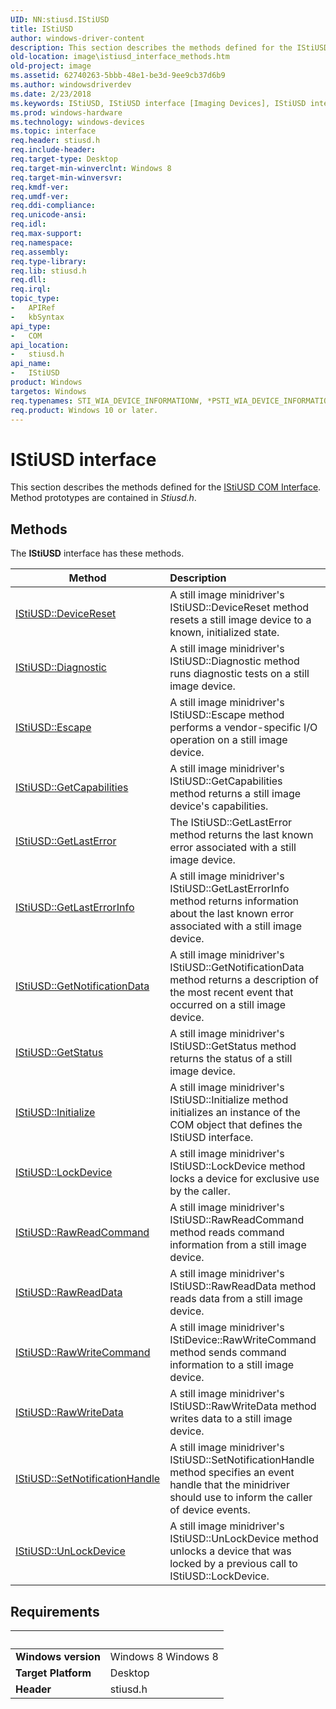 ```yaml
---
UID: NN:stiusd.IStiUSD
title: IStiUSD
author: windows-driver-content
description: This section describes the methods defined for the IStiUSD COM Interface. Method prototypes are contained in Stiusd.h.
old-location: image\istiusd_interface_methods.htm
old-project: image
ms.assetid: 62740263-5bbb-48e1-be3d-9ee9cb37d6b9
ms.author: windowsdriverdev
ms.date: 2/23/2018
ms.keywords: IStiUSD, IStiUSD interface [Imaging Devices], IStiUSD interface [Imaging Devices], described, image.istiusd_interface_methods, stifnc_2fa7c229-f4c5-455e-ba93-019c5b84dd79.xml, stiusd/IStiUSD
ms.prod: windows-hardware
ms.technology: windows-devices
ms.topic: interface
req.header: stiusd.h
req.include-header: 
req.target-type: Desktop
req.target-min-winverclnt: Windows 8
req.target-min-winversvr: 
req.kmdf-ver: 
req.umdf-ver: 
req.ddi-compliance: 
req.unicode-ansi: 
req.idl: 
req.max-support: 
req.namespace: 
req.assembly: 
req.type-library: 
req.lib: stiusd.h
req.dll: 
req.irql: 
topic_type:
-	APIRef
-	kbSyntax
api_type:
-	COM
api_location:
-	stiusd.h
api_name:
-	IStiUSD
product: Windows
targetos: Windows
req.typenames: STI_WIA_DEVICE_INFORMATIONW, *PSTI_WIA_DEVICE_INFORMATIONW
req.product: Windows 10 or later.
---
```


# IStiUSD interface

This section describes the methods defined for the <a href="https://msdn.microsoft.com/2f805955-8c66-4c9e-839e-c8a98c6637a8">IStiUSD COM Interface</a>. Method prototypes are contained in <i>Stiusd.h</i>.

## Methods

<p>The <b>IStiUSD</b> interface has these methods.</p>

| Method | Description |
| ---- |:---- |
| [IStiUSD::DeviceReset](nf-stiusd-istiusd-devicereset.md) | A still image minidriver's IStiUSD::DeviceReset method resets a still image device to a known, initialized state. |
| [IStiUSD::Diagnostic](nf-stiusd-istiusd-diagnostic.md) | A still image minidriver's IStiUSD::Diagnostic method runs diagnostic tests on a still image device. |
| [IStiUSD::Escape](nf-stiusd-istiusd-escape.md) | A still image minidriver's IStiUSD::Escape method performs a vendor-specific I/O operation on a still image device. |
| [IStiUSD::GetCapabilities](nf-stiusd-istiusd-getcapabilities.md) | A still image minidriver's IStiUSD::GetCapabilities method returns a still image device's capabilities. |
| [IStiUSD::GetLastError](nf-stiusd-istiusd-getlasterror.md) | The IStiUSD::GetLastError method returns the last known error associated with a still image device. |
| [IStiUSD::GetLastErrorInfo](nf-stiusd-istiusd-getlasterrorinfo.md) | A still image minidriver's IStiUSD::GetLastErrorInfo method returns information about the last known error associated with a still image device. |
| [IStiUSD::GetNotificationData](nf-stiusd-istiusd-getnotificationdata.md) | A still image minidriver's IStiUSD::GetNotificationData method returns a description of the most recent event that occurred on a still image device. |
| [IStiUSD::GetStatus](nf-stiusd-istiusd-getstatus.md) | A still image minidriver's IStiUSD::GetStatus method returns the status of a still image device. |
| [IStiUSD::Initialize](nf-stiusd-istiusd-initialize.md) | A still image minidriver's IStiUSD::Initialize method initializes an instance of the COM object that defines the IStiUSD interface. |
| [IStiUSD::LockDevice](nf-stiusd-istiusd-lockdevice.md) | A still image minidriver's IStiUSD::LockDevice method locks a device for exclusive use by the caller. |
| [IStiUSD::RawReadCommand](nf-stiusd-istiusd-rawreadcommand.md) | A still image minidriver's IStiUSD::RawReadCommand method reads command information from a still image device. |
| [IStiUSD::RawReadData](nf-stiusd-istiusd-rawreaddata.md) | A still image minidriver's IStiUSD::RawReadData method reads data from a still image device. |
| [IStiUSD::RawWriteCommand](nf-stiusd-istiusd-rawwritecommand.md) | A still image minidriver's IStiDevice::RawWriteCommand method sends command information to a still image device. |
| [IStiUSD::RawWriteData](nf-stiusd-istiusd-rawwritedata.md) | A still image minidriver's IStiUSD::RawWriteData method writes data to a still image device. |
| [IStiUSD::SetNotificationHandle](nf-stiusd-istiusd-setnotificationhandle.md) | A still image minidriver's IStiUSD::SetNotificationHandle method specifies an event handle that the minidriver should use to inform the caller of device events. |
| [IStiUSD::UnLockDevice](nf-stiusd-istiusd-unlockdevice.md) | A still image minidriver's IStiUSD::UnLockDevice method unlocks a device that was locked by a previous call to IStiUSD::LockDevice. |


## Requirements
| &nbsp; | &nbsp; |
| ---- |:---- |
| **Windows version** | Windows 8 Windows 8 |
| **Target Platform** | Desktop |
| **Header** | stiusd.h |